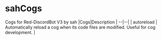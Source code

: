 # sahCogs
Cogs for Red-DiscordBot V3 by sah
|Cogs|Description | --|--|
| autoreload | Automatically reload a cog when its code files are modified. Useful for cog development. |
